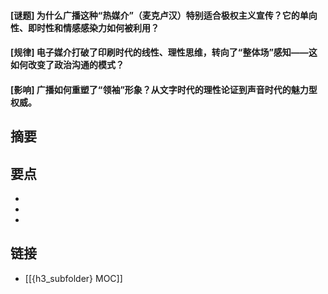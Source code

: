 #### [谜题] 为什么广播这种“热媒介”（麦克卢汉）特别适合极权主义宣传？它的单向性、即时性和情感感染力如何被利用？


#### [规律] 电子媒介打破了印刷时代的线性、理性思维，转向了“整体场”感知——这如何改变了政治沟通的模式？


#### [影响] 广播如何重塑了“领袖”形象？从文字时代的理性论证到声音时代的魅力型权威。


## 摘要


## 要点

- 
- 
- 

## 链接

- [[{h3_subfolder} MOC]]
